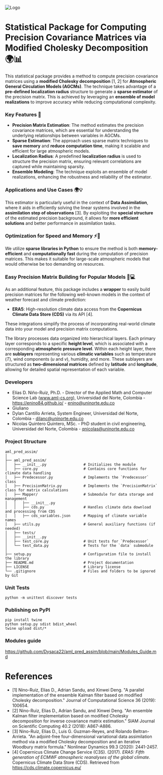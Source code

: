 ![Logo](https://aml-cs.github.io/images/logo.jpg)

# Statistical Package for Computing Precision Covariance Matrices via Modified Cholesky Decomposition 🌍📊

This statistical package provides a method to compute precision covariance matrices using a **modified Cholesky decomposition** [1, 2] for **Atmospheric General Circulation Models (AGCMs)**. The technique takes advantage of a **pre-defined localization radius** structure to generate a **sparse estimator** of the precision matrix. This is achieved by leveraging an **ensemble of model realizations** to improve accuracy while reducing computational complexity.

### Key Features 🌟
- **Precision Matrix Estimation**: The method estimates the precision covariance matrices, which are essential for understanding the underlying relationships between variables in AGCMs.
- **Sparse Estimation**: The approach uses sparse matrix techniques to **save memory** and **reduce computation time**, making it scalable and efficient for large atmospheric models.
- **Localization Radius**: A predefined **localization radius** is used to structure the precision matrix, ensuring relevant correlations are captured while maintaining sparsity.
- **Ensemble Modeling**: The technique exploits an ensemble of model realizations, enhancing the robustness and reliability of the estimator.

### Applications and Use Cases 🌍💡
This estimator is particularly useful in the context of **Data Assimilation**, where it aids in efficiently solving the linear systems involved in the **assimilation step of observations** [3]. By exploiting the **special structure** of the estimated precision background, it allows for **more efficient solutions** and better performance in assimilation tasks.

### Optimization for Speed and Memory ⚡💾
We utilize **sparse libraries in Python** to ensure the method is both **memory-efficient** and **computationally fast** during the computation of precision matrices. This makes it suitable for large-scale atmospheric models that would otherwise be too demanding on resources.

### Easy Precision Matrix Building for Popular Models 🔧💻
As an additional feature, this package includes a **wrapper** to easily build precision matrices for the following well-known models in the context of weather forecast and climate prediction:
- **ERA5**: High-resolution climate data access from the **Copernicus Climate Data Store (CDS)** via its API [4].

These integrations simplify the process of incorporating real-world climate data into your model and precision matrix computations.

The library processes data organized into hierarchical layers. Each primary layer corresponds to a specific **height level**, which is associated with a corresponding **atmospheric pressure level**. Within each height layer, there are **sublayers** representing various **climatic variables** such as temperature ($T$), wind components ($u$ and $v$), humidity, and more. These sublayers are structured as **two-dimensional matrices** defined by **latitude** and **longitude**, allowing for detailed spatial representation of each variable.

### Developers
- Elías D. Niño-Ruiz, Ph.D. - Director of the Applied Math and Computer Science Lab (www.aml-cs.org), Universidad del Norte, Colombia - https://enino84.github.io/ - enino@uninorte.edu.co
- Giuliano
- Dylan Cantillo Arrieta, System Engineer, Universidad del Norte, Colombia - dilanc@uninorte.edu.co
- Nicolas Quintero Quintero, MSc. - PhD student in civil engineering, Universidad del Norte, Colombia - qnicolas@uninorte.edu.co

### Project Structure

```
aml_pred_assim/
│
├── aml_pred_assim/
│   ├── __init__.py                 # Initializes the module
│   ├── core.py                     # Contains core functions for climate data handling
│   ├── Predecessor.py              # Implements the `Predecessor` class
│   ├── PrecisionMatrix.py          # Implements the `PrecisionMatrix` class for matrix calculations
│   ├── Mapper/                     # Submodule for data storage and management
│   │   ├── __init__.py
│   │   ├── cds.py                  # Handles climate data download and processing from CDS
│   │   ├── cds_variables.json      # Mapping of climate variable names
│   ├── utils.py                    # General auxiliary functions (if needed)
│   ├── tests/
│   ├── __init__.py
│   ├── test_core.py                # Unit tests for `Predecessor`
│   └── test_data.py                # Tests for the `data` submodule
│
├── setup.py                        # Configuration file to install the library
├── README.md                       # Project documentation
├── LICENSE                         # Library license
└── .gitignore                      # Files and folders to be ignored by Git

```

### Unit Tests

```
python -m unittest discover tests
```

### Publishing on PyPI

```
pip install twine
python setup.py sdist bdist_wheel
twine upload dist/*
```

### Modules guide

https://github.com/Dysaca22/aml_pred_assim/blob/main/Modules_Guide.md

# References
- [1] Nino-Ruiz, Elias D., Adrian Sandu, and Xinwei Deng. "A parallel implementation of the ensemble Kalman filter based on modified Cholesky decomposition." Journal of Computational Science 36 (2019): 100654.
- [2] Nino-Ruiz, Elias D., Adrian Sandu, and Xinwei Deng. "An ensemble Kalman filter implementation based on modified Cholesky decomposition for inverse covariance matrix estimation." SIAM Journal on Scientific Computing 40.2 (2018): A867-A886.
- [3] Nino-Ruiz, Elias D., Luis G. Guzman-Reyes, and Rolando Beltran-Arrieta. "An adjoint-free four-dimensional variational data assimilation method via a modified Cholesky decomposition and an iterative Woodbury matrix formula." Nonlinear Dynamics 99.3 (2020): 2441-2457.
- [4] Copernicus Climate Change Service (C3S). (2017). *ERA5: Fifth generation of ECMWF atmospheric reanalyses of the global climate*. Copernicus Climate Data Store (CDS). Retrieved from https://cds.climate.copernicus.eu/


